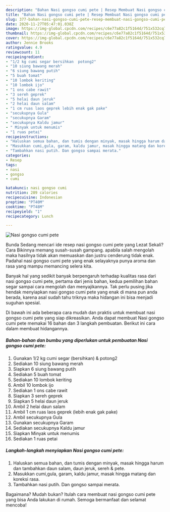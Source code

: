 ```yaml
---
description: "Bahan Nasi gongso cumi pete | Resep Membuat Nasi gongso cumi pete Yang Enak Banget"
title: "Bahan Nasi gongso cumi pete | Resep Membuat Nasi gongso cumi pete Yang Enak Banget"
slug: 377-bahan-nasi-gongso-cumi-pete-resep-membuat-nasi-gongso-cumi-pete-yang-enak-banget
date: 2020-11-27T05:47:01.038Z
image: https://img-global.cpcdn.com/recipes/c6e77a82c1f5164d/751x532cq70/nasi-gongso-cumi-pete-foto-resep-utama.jpg
thumbnail: https://img-global.cpcdn.com/recipes/c6e77a82c1f5164d/751x532cq70/nasi-gongso-cumi-pete-foto-resep-utama.jpg
cover: https://img-global.cpcdn.com/recipes/c6e77a82c1f5164d/751x532cq70/nasi-gongso-cumi-pete-foto-resep-utama.jpg
author: Jennie Brooks
ratingvalue: 4.9
reviewcount: 11
recipeingredient:
- "1/2 kg cumi segar bersihkan  potong2"
- "10 siung bawang merah"
- "6 siung bawang putih"
- "5 buah tomat"
- "10 lombok keriting"
- "10 lombok ijo"
- "1 ons cabe rawit"
- "3 sereh geprek"
- "5 helai daun jeruk"
- "2 helai daun salam"
- "1 cm ruas laos geprek lebih enak gak pake"
- "secukupnya Gula"
- "secukupnya Garam"
- "secukupnya Kaldu jamur"
- " Minyak untuk menumis"
- "1 ruas petai"
recipeinstructions:
- "Haluskan semua bahan, dan tumis dengan minyak, masak hingga harum dan tambahkan daun salam, daun jeruk, sereh &amp; pete."
- "Masukkan cumi,gula, garam, kaldu jamur, masak hingga matang dan koreksi rasa."
- "Tambahkan nasi putih. Dan gongso sampai merata."
categories:
- Resep
tags:
- nasi
- gongso
- cumi

katakunci: nasi gongso cumi 
nutrition: 289 calories
recipecuisine: Indonesian
preptime: "PT40M"
cooktime: "PT48M"
recipeyield: "1"
recipecategory: Lunch

---
```



![Nasi gongso cumi pete](https://img-global.cpcdn.com/recipes/c6e77a82c1f5164d/751x532cq70/nasi-gongso-cumi-pete-foto-resep-utama.jpg)

Bunda Sedang mencari ide resep nasi gongso cumi pete yang Lezat Sekali? Cara Bikinnya memang susah-susah gampang. apabila salah mengolah maka hasilnya tidak akan memuaskan dan justru cenderung tidak enak. Padahal nasi gongso cumi pete yang enak selayaknya punya aroma dan rasa yang mampu memancing selera kita.



Banyak hal yang sedikit banyak berpengaruh terhadap kualitas rasa dari nasi gongso cumi pete, pertama dari jenis bahan, kedua pemilihan bahan segar sampai cara mengolah dan menyajikannya. Tak perlu pusing jika hendak menyiapkan nasi gongso cumi pete yang enak di mana pun anda berada, karena asal sudah tahu triknya maka hidangan ini bisa menjadi suguhan spesial.


Di bawah ini ada beberapa cara mudah dan praktis untuk membuat nasi gongso cumi pete yang siap dikreasikan. Anda dapat membuat Nasi gongso cumi pete memakai 16 bahan dan 3 langkah pembuatan. Berikut ini cara dalam membuat hidangannya.

<!--inarticleads1-->

##### Bahan-bahan dan bumbu yang diperlukan untuk pembuatan Nasi gongso cumi pete:

1. Gunakan 1/2 kg cumi segar (bersihkan) &amp; potong2
1. Sediakan 10 siung bawang merah
1. Siapkan 6 siung bawang putih
1. Sediakan 5 buah tomat
1. Sediakan 10 lombok keriting
1. Ambil 10 lombok ijo
1. Sediakan 1 ons cabe rawit
1. Siapkan 3 sereh geprek
1. Siapkan 5 helai daun jeruk
1. Ambil 2 helai daun salam
1. Ambil 1 cm ruas laos geprek (lebih enak gak pake)
1. Ambil secukupnya Gula
1. Gunakan secukupnya Garam
1. Sediakan secukupnya Kaldu jamur
1. Siapkan  Minyak untuk menumis
1. Sediakan 1 ruas petai




<!--inarticleads2-->

##### Langkah-langkah menyiapkan Nasi gongso cumi pete:

1. Haluskan semua bahan, dan tumis dengan minyak, masak hingga harum dan tambahkan daun salam, daun jeruk, sereh &amp; pete.
1. Masukkan cumi,gula, garam, kaldu jamur, masak hingga matang dan koreksi rasa.
1. Tambahkan nasi putih. Dan gongso sampai merata.




Bagaimana? Mudah bukan? Itulah cara membuat nasi gongso cumi pete yang bisa Anda lakukan di rumah. Semoga bermanfaat dan selamat mencoba!
